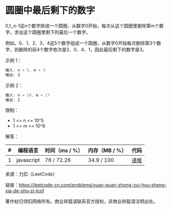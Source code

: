 # 圆圈中最后剩下的数字

0,1,,n-1这n个数字排成一个圆圈，从数字0开始，每次从这个圆圈里删除第m个数字。求出这个圆圈里剩下的最后一个数字。

例如，0、1、2、3、4这5个数字组成一个圆圈，从数字0开始每次删除第3个数字，则删除的前4个数字依次是2、0、4、1，因此最后剩下的数字是3。

示例 1：

``` javascript
输入: n = 5, m = 3
输出: 3
```

示例 2：

``` javascript
输入: n = 10, m = 17
输出: 2
```

限制：

- 1 <= n <= 10^5
- 1 <= m <= 10^6

解答：

**#**|**编程语言**|**时间（ms / %）**|**内存（MB / %）**|**代码**
--|--|--|--|--
1|javascript|76 / 72.26|34.9 / 100|[递推](./javascript/ac_v1.js)

来源：力扣（LeetCode）

链接：https://leetcode-cn.com/problems/yuan-quan-zhong-zui-hou-sheng-xia-de-shu-zi-lcof

著作权归领扣网络所有。商业转载请联系官方授权，非商业转载请注明出处。
